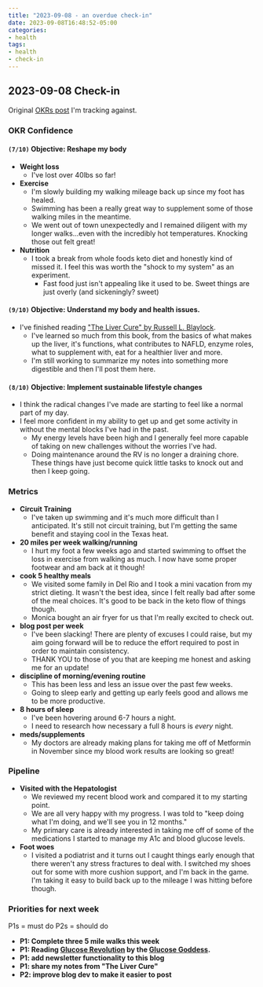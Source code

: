 ```yaml
---
title: "2023-09-08 - an overdue check-in"
date: 2023-09-08T16:48:52-05:00
categories:
- health
tags:
- health
- check-in
---
```



## 2023-09-08 Check-in

Original [OKRs post](/posts/okr-grids-for-health/) I'm tracking against.


### OKR Confidence

#### `(7/10)` Objective: Reshape my body
  - **Weight loss**
    - I've lost over 40lbs so far!
  - **Exercise**
    - I'm slowly building my walking mileage back up since my foot has healed.
    - Swimming has been a really great way to supplement some of those walking miles in the meantime.
    - We went out of town unexpectedly and I remained diligent with my longer walks...even with the incredibly hot temperatures.  Knocking those out felt great!
  - **Nutrition**
    - I took a break from whole foods keto diet and honestly kind of missed it.  I feel this was worth the "shock to my system" as an experiment.
      - Fast food just isn't appealing like it used to be.  Sweet things are just overly (and sickeningly? sweet)

#### `(9/10)` Objective: Understand my body and health issues.
- I've finished reading ["The Liver Cure" by Russell L. Blaylock](https://a.co/d/j4eg3hc).
  - I've learned so much from this book, from the basics of what makes up the liver, it's functions, what contributes to NAFLD, enzyme roles, what to supplement with, eat for a healthier liver and more.
  - I'm still working to summarize my notes into something more digestible and then I'll post them here.

#### `(8/10)` Objective: Implement sustainable lifestyle changes
- I think the radical changes I've made are starting to feel like a normal part of my day.
- I feel more confident in my ability to get up and get some activity in without the mental blocks I've had in the past.
  - My energy levels have been high and I generally feel more capable of taking on new challenges without the worries I've had.
  - Doing maintenance around the RV is no longer a draining chore.  These things have just become quick little tasks to knock out and then I keep going.

### Metrics

- <span class="metric-yellow">**Circuit Training**</span>
  - I've taken up swimming and it's much more difficult than I anticipated.  It's still not circuit training, but I'm getting the same benefit and staying cool in the Texas heat.
- <span class="metric-green">**20 miles per week walking/running**</span>
  - I hurt my foot a few weeks ago and started swimming to offset the loss in exercise from walking as much.  I now have some proper footwear and am back at it though!
- <span class="metric-red">**cook 5 healthy meals**</span>
  - We visited some family in Del Rio and I took a mini vacation from my strict dieting.  It wasn't the best idea, since I felt really bad after some of the meal choices.  It's good to be back in the keto flow of things though.
  - Monica bought an air fryer for us that I'm really excited to check out.
- <span class="metric-red">**blog post per week**</span>
  - I've been slacking!  There are plenty of excuses I could raise, but my aim going forward will be to reduce the effort required to post in order to maintain consistency.
  - THANK YOU to those of you that are keeping me honest and asking me for an update!
- <span class="metric-green">**discipline of morning/evening routine**</span>
  - This has been less and less an issue over the past few weeks.
  - Going to sleep early and getting up early feels good and allows me to be more productive.
- <span class="metric-yellow">**8 hours of sleep**</span>
  - I've been hovering around 6-7 hours a night.
  - I need to research how necessary a full 8 hours is *every* night.
- <span class="metric-green">**meds/supplements**</span>
  - My doctors are already making plans for taking me off of Metformin in November since my blood work results are looking so great!

### Pipeline

- **Visited with the Hepatologist**
  - We reviewed my recent blood work and compared it to my starting point.
  - We are all very happy with my progress.  I was told to "keep doing what I'm doing, and we'll see you in 12 months."
  - My primary care is already interested in taking me off of some of the medications I started to manage my A1c and blood glucose levels.
- **Foot woes**
  - I visited a podiatrist and it turns out I caught things early enough that there weren't any stress fractures to deal with.  I switched my shoes out for some with more cushion support, and I'm back in the game.  I'm taking it easy to build back up to the mileage I was hitting before though.

### Priorities for next week

P1s = must do
P2s = should do

- **P1: Complete three 5 mile walks this week**
- **P1: Reading [Glucose Revolution](https://a.co/d/7i195Y8) by the [Glucose Goddess](https://www.glucosegoddess.com).**
- **P1: add newsletter functionality to this blog**
- **P1: share my notes from "The Liver Cure"**
- **P2: improve blog dev to make it easier to post**


